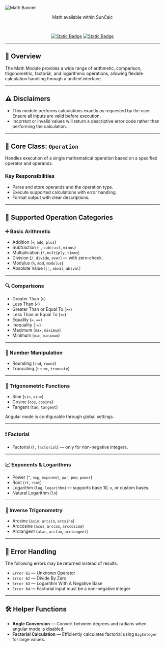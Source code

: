 <!-- Banner -->
![Math Banner](https://github.com/user-attachments/assets/6c01c1a9-31ee-427b-9f27-cc9afbb9292c)
<div align="center">Math available within SunCalc</div>

<!-- Documentation -->
&nbsp;<div align="center">
  <a href="https://en.wikipedia.org/wiki/Point_(geometry)" target="_blank"><img alt="Static Badge" src="https://img.shields.io/badge/Point-SunCalc?style=for-the-badge&logo=wikipedia&logoColor=%23000000&color=%23ffffff"></a>
  <a href="SunList.md" target="_blank"><img alt="Static Badge" src="https://img.shields.io/badge/SunList-SunCalc?style=for-the-badge&logo=github&logoColor=%23ffffff&color=%23fa6900"></a>
</div>

---

## 📌 Overview
The Math Module provides a wide range of arithmetic, comparison, trigonometric, factorial, and logarithmic operations, allowing flexible calculation handling through a unified interface.

---

## ⚠️ Disclaimers
- This module performs calculations exactly as requested by the user. Ensure all inputs are valid before execution.
- Incorrect or invalid values will return a descriptive error code rather than performing the calculation.

---

## 🔹 Core Class: `Operation`
Handles execution of a single mathematical operation based on a specified operator and operands.

### **Key Responsibilities**
- Parse and store operands and the operation type.
- Execute supported calculations with error handling.
- Format output with clear descriptions.

---

## 🧾 Supported Operation Categories

### ➕ Basic Arithmetic
- Addition (`+`, `add`, `plus`)
- Subtraction (`-`, `subtract`, `minus`)
- Multiplication (`*`, `multiply`, `times`)
- Division (`/`, `divide`, `over`) — with zero-check.
- Modulus (`%`, `mod`, `modulus`)
- Absolute Value (`||`, `abval`, `absval`)

---

### 🔍 Comparisons
- Greater Than (`>`)
- Less Than (`<`)
- Greater Than or Equal To (`>=`)
- Less Than or Equal To (`<=`)
- Equality (`=`, `==`)
- Inequality (`!=`)
- Maximum (`max`, `maximum`)
- Minimum (`min`, `minimum`)

---

### 🔢 Number Manipulation
- Rounding (`rnd`, `round`)
- Truncating (`trunc`, `truncate`)

---

### 📐 Trigonometric Functions
- Sine (`sin`, `sine`)
- Cosine (`cos`, `cosine`)
- Tangent (`tan`, `tangent`)

Angular mode is configurable through global settings.

---

### ❗ Factorial
- Factorial (`!`, `factorial`) — only for non-negative integers.

---

### 📈 Exponents & Logarithms
- Power (`^`, `exp`, `exponent`, `pwr`, `pow`, `power`)
- Root (`rt`, `root`)
- Logarithm (`log`, `logarithm`) — supports base 10, `e`, or custom bases.
- Natural Logarithm (`ln`)

---

### 📏 Inverse Trigonometry
- Arcsine (`asin`, `arcsin`, `arcsine`)
- Arccosine (`acos`, `arccos`, `arccosine`)
- Arctangent (`atan`, `arctan`, `arctangent`)

---

## 🚨 Error Handling
The following errors may be returned instead of results:
- `Error 61` — Unknown Operator
- `Error 62` — Divide By Zero
- `Error 63` — Logarithm With A Negative Base
- `Error 64` — Factorial input must be a non-negative integer

---

## 🛠️ Helper Functions
- **Angle Conversion** — Convert between degrees and radians when angular mode is disabled.
- **Factorial Calculation** — Efficiently calculates factorial using `BigInteger` for large values.
